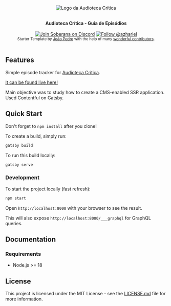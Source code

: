 <p align="center">
  <img src="./static/logo.png" alt="Logo da Audioteca Crítica">
</p>

<br />

<div align="center"><strong>Audioteca Crítica - Guia de Episódios</strong></div>

<br />

<div align="center">
<a href="https://discord.gg/soberana">
<img src="https://img.shields.io/discord/828778305691844609?label=soberana&logo=discord&style=flat-square" alt="Join Soberana on Discord" /></a>
  <a href="https://instagram.com/azhariel.tv">
    <img src="https://img.shields.io/badge/follow-%40azhariel.tv-red?style=flat-square&logo=instagram" alt="Follow @azhariel" />
  </a>
</div>

<div align="center">
  <sub>Starter Template by <a href="https://twitter.com/jpedroschmitz">João Pedro</a> with the help of many <a href="https://github.com/jpedroschmitz/gatsby-starter-ts/graphs/contributors">wonderful contributors</a>.</sub>
</div>

<br />

## Features

Simple episode tracker for <a href="https://orelo.cc/podcast/63596d0765a447074f37f367?forum=false">Audioteca Crítica</a>.

<a href="https://audioteca-critica.vercel.app/" target="_blank" rel="noreferrer">It can be found live here!</a>

Main objective was to study how to create a CMS-enabled SSR application. Used Contentful on Gatsby.

## Quick Start

Don't forget to `npm install` after you clone!

To create a build, simply run:

```bash
gatsby build
```

To run this build locally:

```bash
gatsby serve
```

### Development

To start the project locally (fast refresh):

```bash
npm start
```

Open `http://localhost:8000` with your browser to see the result.

This will also expose `http://localhost:8000/___graphql` for GraphQL queries.

## Documentation

### Requirements

- Node.js >= 18

## License

This project is licensed under the MIT License - see the [LICENSE.md](LICENSE.md) file for more information.
